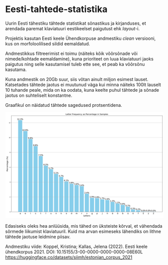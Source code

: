 # Eesti-tahtede-statistika
Uurin Eesti tähestiku tähtede statistikat sõnastikus ja kirjanduses, et arendada paremat klaviatuuri eestikeelset paigutust ehk *layout*-i.

Projektis kasutan Eesti keele Ühendkorpuse andmestiku *clean* versiooni, kus on morfoloolilised sildid eemaldatud. 

Andmestikkus filtreerimist ei toimu (näiteks kõik võõrsõnade või nimede/kohtade eemaldamine), kuna prioriteet on luua klaviatuuri jaoks paigutus ning selle kasutamisel tuleb ette see, et peab ka võõrsõnu kasutama.

Kuna andmestik on 20Gb suur, siis võtan ainult miljon esimest lauset. Katsetades tähtede jaotus ei muutunud väga kui minna näiteks 100lt lauselt 10 tuhande peale, mida on ka oodata, kuna keelte puhul tähtede ja sõnade jaotus on suhteliselt konstantne.

Graafikul on näidatud tähtede sagedused protsentidena.

![plot](letter_freq_percent_fig_1.png)

Edasiseks oleks hea anlüüsida, mis tähed on üksteiste kõrval, et vähendada sõrmede liikumist klaviatuuril. Kuid ma arvan esimeseks lähendiks on lithne tähtede jaotuse leidmine piisav. 

Andmestiku viide: Koppel, Kristina; Kallas, Jelena (2022). Eesti keele ühendkorpus 2021. DOI: 10.15155/3-00-0000-0000-0000-08E60L
https://huggingface.co/datasets/siimh/estonian_corpus_2021
